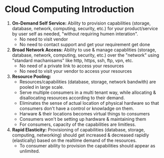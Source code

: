 
# Cloud Computing Introduction

1. **On-Demand Self Service:** Ability to provision capabilities (storage, database, network, computing, security, etc.) for your product/service by user self as needed, "without requiring humen interation".
    - No need to visit vendor
    - No need to contact support and get your requirement get done
2. **Broad Network Access:** Ability to use & manage capablities (storage, database, network, computing, security, etc.) over the "network" using "standard machanisams" like http, https, ssh, ftp, vpn, etc.
    - No need of a private link to access your resources
    - No need to visit your vendor to access your resources
3. **Resource Pooling:**
    - Resources/capabilities (database, storage, network bandwith) are pooled in large scale.
    - Serve multiple consumers in a multi tenant way, while allocating & disallocating resources according to their demand.
    - Eliminates the sense of actual location of physical hardware so that consumers don't have a control or knowladge on them.
    - Harware & their locations becomes virtual things to consumers
    - Consumers won't be setting up hardware & maintaining them
    - For consumers, capacity of the capabilities are limitless.
 4. **Rapid Elasticity:** Provisioning of capabilities (database, storage, computing, networking) should get increased & decreased rapidly (elastically) based on the realtime demand of the resources.
     - To consumer ability to provision the capabilities should appear as unlimited.
